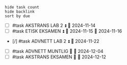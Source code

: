 ```tasks #exam
hide task count
hide backlink
sort by due
```


- [ ] #task AKSTRANS LAB 2 ⏫ 📅 2024-11-14
- [ ] #task ETISK EKSAMEN ⏫ 🛫 2024-11-15 📅 2024-11-16
- [/] #task ADVNETT LAB 2 ⏫ 📅 2024-11-22
- [ ] #task ADVNETT MUNTLIG 🔺 📅 2024-12-04
- [ ] #task AKSTRANS EKSAMEN 🔺 📅 2024-12-12
